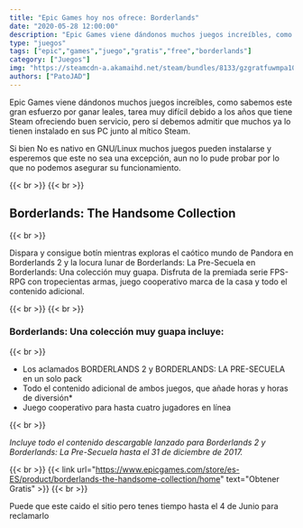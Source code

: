 ```yaml
---
title: "Epic Games hoy nos ofrece: Borderlands"
date: "2020-05-28 12:00:00"
description: "Epic Games viene dándonos muchos juegos increíbles, como sabemos este gran esfuerzo por ganar leales..."
type: "juegos"
tags: ["epic","games","juego","gratis","free","borderlands"]
category: ["Juegos"]
img: "https://steamcdn-a.akamaihd.net/steam/bundles/8133/gzgratfuwmpa1072/header_586x192.jpg"
authors: ["PatoJAD"]
---
```


Epic Games viene dándonos muchos juegos increíbles, como sabemos este gran esfuerzo por ganar leales, tarea muy difícil debido a los años que tiene Steam ofreciendo buen servicio, pero sí debemos admitir que muchos ya lo tienen instalado en sus PC junto al mítico Steam.

Si bien No es nativo en GNU/Linux muchos juegos pueden instalarse y esperemos que este no sea una excepción, aun no lo pude probar por lo que no podemos asegurar su funcionamiento.

{{< br >}}
{{< br >}}

## Borderlands: The Handsome Collection

{{< br >}}

Dispara y consigue botín mientras exploras el caótico mundo de Pandora en Borderlands 2 y la locura lunar de Borderlands: La Pre-Secuela en Borderlands: Una colección muy guapa. Disfruta de la premiada serie FPS-RPG con tropecientas armas, juego cooperativo marca de la casa y todo el contenido adicional.

{{< br >}}
{{< br >}}

### Borderlands: Una colección muy guapa incluye:

{{< br >}}

* Los aclamados BORDERLANDS 2 y BORDERLANDS: LA PRE-SECUELA en un solo pack
* Todo el contenido adicional de ambos juegos, que añade horas y horas de diversión*
* Juego cooperativo para hasta cuatro jugadores en línea

{{< br >}}

*Incluye todo el contenido descargable lanzado para Borderlands 2 y Borderlands: La Pre-Secuela hasta el 31 de diciembre de 2017.*

{{< br >}}
{{< link url="https://www.epicgames.com/store/es-ES/product/borderlands-the-handsome-collection/home" text="Obtener Gratis" >}}
{{< br >}}

Puede que este caido el sitio pero tenes tiempo hasta el 4 de Junio para reclamarlo

